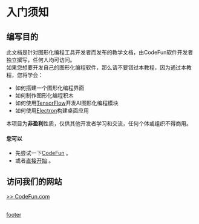 # 入门须知

## 编写目的

此文档是针对图形化编程工具开发者而发布的教学文档，由CodeFun软件开发者独立撰写，任何人均可访问。<br>
如果您想要开发自己的图形化编程软件，那么请不要错过本教程，因为通过本教程，您将学会：<br>
- 如何搭建一个图形化编程界面
- 如何制作图形化编程积木
- 如何使用[TensorFlow]()开发AI图形化编程模块
- 如何使用[Electron]()构建桌面应用

本项目为<strong>非盈利</strong>性质，仅供其他开发者学习和交流，任何个体或组织不得商用。
<br>

#### 您可以
+ 先尝试一下[CodeFun](http://thateven.club) 。
+ 或者[直接开始](/README) 。

## 访问我们的网站
[>> CodeFun.com](http://thateven.club)
<br><br>

[footer](./footer.md ':include')


